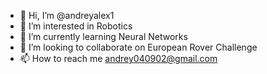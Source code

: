- 👋 Hi, I’m @andreyalex1
- 👀 I’m interested in Robotics
- 🌱 I’m currently learning Neural Networks
- 💞️ I’m looking to collaborate on European Rover Challenge
- 📫 How to reach me andrey040902@gmail.com

<!---
andreyalex1/andreyalex1 is a ✨ special ✨ repository because its `README.md` (this file) appears on your GitHub profile.
You can click the Preview link to take a look at your changes.
--->
